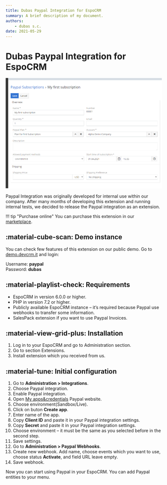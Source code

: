```yaml
---
title: Dubas Paypal Integration for EspoCRM
summary: A brief description of my document.
authors:
    - dubas s.c.
date: 2021-05-29
---
```

# Dubas Paypal Integration for EspoCRM
![Paypal](../../images/paypal.png)

Paypal Integration was originally developed for internal use within our company. After many months of developing this extension and running internal tests, we decided to release the Paypal integration as an extension. 

!!! tip "Purchase online"
    You can purchase this extension in our [marketplace](https://devcrm.it/paypal).

## :material-cube-scan: Demo instance
You can check few features of this extension on our public demo. Go to [demo.devcrm.it](https://demo.devcrm.it) and login:

Username: **paypal**  
Password: **dubas**

## :material-playlist-check:  Requirements
- EspoCRM in version 6.0.0 or higher.
- PHP in version 7.2 or higher.
- Publicly available EspoCRM instance – it’s required because Paypal use webhooks to transfer some information.
- SalesPack extension if you want to use Paypal Invoices.

## :material-view-grid-plus: Installation
1.	Log in to your EspoCRM and go to Administration section.
2.	Go to section Extensions.
3. Install extension which you received from us.

## :material-tune: Initial configuration
1.	Go to **Administration > Integrations**.
2.	Choose Paypal integration.
3.	Enable Paypal integration.
4.	Open [My apps&credentials](https://developer.paypal.com/developer/applications) Paypal website. 
5.	Choose environment(Sandbox/Live).
6.	Click on buton **Create app**.
7.	Enter name of the app.
8.	Copy **Client ID** and paste it in your Paypal integration settings.
9.	Copy **Secret** and paste it in your Paypal integration settings.
10.	Choose environment – it must be the same as you selected before in the second step.
11.	Save settings.
12.	Go to **Administration > Paypal Webhooks**.
13.	Create new webhook. Add name, choose events which you want to use, choose status **Activate**, and field URL leave empty.
14.	Save webhook. 

Now you can start using Paypal in your EspoCRM. You can add Paypal entities to your menu.
